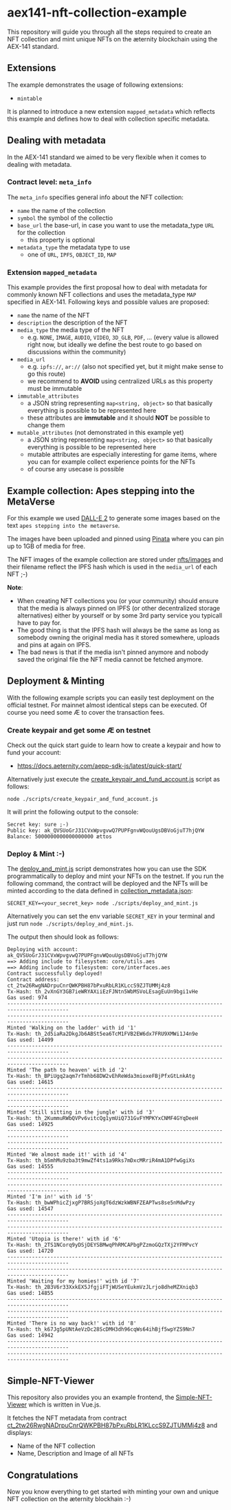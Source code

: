 # aex141-nft-collection-example

This repository will guide you through all the steps required to create an NFT collection and mint unique NFTs on the æternity blockchain using the AEX-141 standard.

## Extensions

The example demonstrates the usage of following extensions:
- `mintable`

It is planned to introduce a new extension `mapped_metadata` which reflects this example and defines how to deal with collection specific metadata.

## Dealing with metadata

In the AEX-141 standard we aimed to be very flexible when it comes to dealing with metadata.

### Contract level: `meta_info`

The `meta_info` specifies general info about the NFT collection:

- `name` the name of the collection
- `symbol` the symbol of the collectio
- `base_url` the base-url, in case you want to use the metadata_type `URL` for the collection
    - this property is optional
- `metadata_type` the metadata type to use
    - one of `URL`, `IPFS`, `OBJECT_ID`, `MAP`

### Extension `mapped_metadata`
This example provides the first proposal how to deal with metadata for commonly known NFT collections and uses the metadata_type `MAP` specified in AEX-141. Following keys and possible values are proposed:

- `name` the name of the NFT
- `description` the description of the NFT
- `media_type` the media type of the NFT
    - e.g. `NONE`, `IMAGE`, `AUDIO`, `VIDEO`, `3D_GLB`, `PDF`, ... (every value is allowed right now, but ideally we define the best route to go based on discussions within the community)
- `media_url`
    - e.g. `ipfs://`, `ar://` (also not specified yet, but it might make sense to go this route)
    - we recommend to **AVOID** using centralized URLs as this property must be immutable
- `immutable_attributes`
    - a JSON string representing `map<string, object>` so that basically everything is possible to be represented here
    - these attributes are **immutable** and it should **NOT** be possible to change them
- `mutable_attributes` (not demonstrated in this example yet)
    - a JSON string representing `map<string, object>` so that basically everything is possible to be represented here
    - mutable attributes are especially interesting for game items, where you can for example collect experience points for the NFTs
    - of course any usecase is possible

## Example collection: Apes stepping into the MetaVerse

For this example we used [DALL-E 2](https://openai.com/dall-e-2) to generate some images based on the text `apes stepping into the metaverse`.

The images have been uploaded and pinned using [Pinata](https://www.pinata.cloud) where you can pin up to 1GB of media for free.

The NFT images of the example collection are stored under [nfts/images](./nfts/images) and their filename reflect the IPFS hash which is used in the `media_url` of each NFT ;-)

**Note**:

- When creating NFT collections you (or your community) should ensure that the media is always pinned on IPFS (or other decentralized storage alternatives) either by yourself or by some 3rd party service you typicall have to pay for.
- The good thing is that the IPFS hash will always be the same as long as somebody owning the original media has it stored somewhere, uploads and pins at again on IPFS.
- The bad news is that if the media isn't pinned anymore and nobody saved the original file the NFT media cannot be fetched anymore.

## Deployment & Minting

With the following example scripts you can easily test deployment on the official testnet. For mainnet almost identical steps can be executed. Of course you need some Æ to cover the transaction fees.

### Create keypair and get some Æ on testnet
Check out the quick start guide to learn how to create a keypair and how to fund your account:

- https://docs.aeternity.com/aepp-sdk-js/latest/quick-start/

Alternatively just execute the [create_keypair_and_fund_account.js](./scripts/create_keypair_and_fund_account.js) script as follows:

`node ./scripts/create_keypair_and_fund_account.js`

It will print the following output to the console:

```
Secret key: sure ;-)
Public key: ak_QVSUoGrJ31CVxWpvgvwQ7PUPFgnvWQouUgsDBVoGjuT7hjQYW
Balance: 5000000000000000000 ættos
```

### Deploy & Mint :-)
The [deploy_and_mint.js](./scripts/deploy_and_mint.js) script demonstrates how you can use the SDK programmatically to deploy and mint your NFTs on the testnet. If you run the following command, the contract will be deployed and the NFTs will be minted according to the data defined in [collection_metadata.json](./nfts/collection_metadata.json):

`SECRET_KEY=<your_secret_key> node ./scripts/deploy_and_mint.js`

Alternatively you can set the env variable `SECRET_KEY` in your terminal and just run `node ./scripts/deploy_and_mint.js`.

The output then should look as follows:

```
Deploying with account: ak_QVSUoGrJ31CVxWpvgvwQ7PUPFgnvWQouUgsDBVoGjuT7hjQYW
==> Adding include to filesystem: core/utils.aes
==> Adding include to filesystem: core/interfaces.aes
Contract successfully deployed!
Contract address: ct_2tw26RwgNADrpuCnrQWKPBH87bPxuRbLR1KLccS9ZJTUMMj4z8
Tx-Hash: th_2vXnGY3GB7ieWRYAXiiEzFJNtn5WbMSVoLEsagEuUn9bgi1vHe
Gas used: 974
------------------------------------------------------------------------------------------
------------------------------------------------------------------------------------------
Minted 'Walking on the ladder' with id '1'
Tx-Hash: th_2d5iaRa2DkgJb6ABSt5ea6TcM1FVB2EW6dx7FRU9XMWi1J4n9e
Gas used: 14499
------------------------------------------------------------------------------------------
------------------------------------------------------------------------------------------
Minted 'The path to heaven' with id '2'
Tx-Hash: th_BPiUgq2aqm7rTmhb68DW2vEhReWda3mioxeFBjPfxGtLnkAtg
Gas used: 14615
------------------------------------------------------------------------------------------
------------------------------------------------------------------------------------------
Minted 'Still sitting in the jungle' with id '3'
Tx-Hash: th_2KummuRWbQVPv6vitcQg1ymUiQ731GvFYMPKYxCNMF4GYqDeeH
Gas used: 14925
------------------------------------------------------------------------------------------
------------------------------------------------------------------------------------------
Minted 'We almost made it!' with id '4'
Tx-Hash: th_bSmhMu9zba3t9mwZf4ts1a9Rks7mDxcMRriR4mA1DPfwGgiXs
Gas used: 14555
------------------------------------------------------------------------------------------
------------------------------------------------------------------------------------------
Minted 'I'm in!' with id '5'
Tx-Hash: th_bwWPhicZjxgP7BRSjoXgT6dzWzkWBNFZEAPTws8se5nMdwPzy
Gas used: 14547
------------------------------------------------------------------------------------------
------------------------------------------------------------------------------------------
Minted 'Utopia is there!' with id '6'
Tx-Hash: th_2TS1NCorq9yDSjDEYSBMwqPhRMCAPbgPZzmoGQzTXj2YFMPvcY
Gas used: 14720
------------------------------------------------------------------------------------------
------------------------------------------------------------------------------------------
Minted 'Waiting for my homies!' with id '7'
Tx-Hash: th_2B3V6r33XxkEX5JfgjiFTjWUSeYEukmVzJLrjo8dheMZXniqb3
Gas used: 14855
------------------------------------------------------------------------------------------
------------------------------------------------------------------------------------------
Minted 'There is no way back!' with id '8'
Tx-Hash: th_k67Jg5pUNtAeVzDc28ScDMH3dh96cqWs64ihBjf5wpYZS9Nn7
Gas used: 14942
------------------------------------------------------------------------------------------
------------------------------------------------------------------------------------------
```

## Simple-NFT-Viewer
This repository also provides you an example frontend, the [Simple-NFT-Viewer](./simple-nft-viewer) which is written in Vue.js.

It fetches the NFT metadata from contract [ct_2tw26RwgNADrpuCnrQWKPBH87bPxuRbLR1KLccS9ZJTUMMj4z8](https://explorer.testnet.aeternity.io/contracts/transactions/ct_2tw26RwgNADrpuCnrQWKPBH87bPxuRbLR1KLccS9ZJTUMMj4z8) and displays:
 - Name of the NFT collection
 - Name, Description and Image of all NFTs

## Congratulations
Now you know everything to get started with minting your own and unique NFT collection on the æternity blockhain :-)